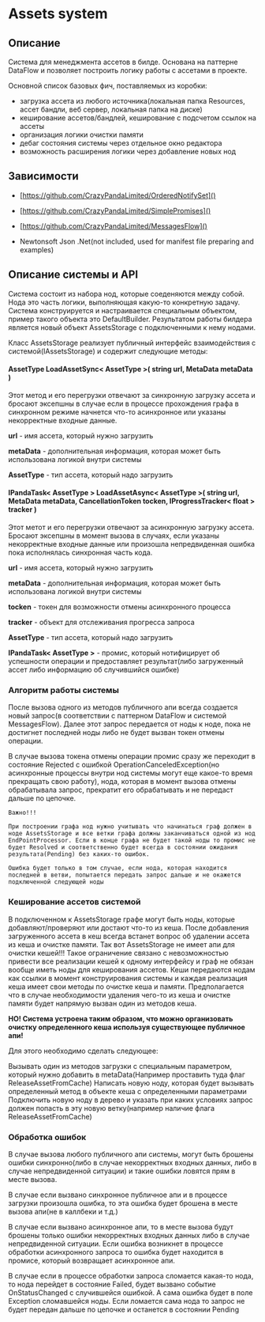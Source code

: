 # Assets system

## Описание
Система для менеджмента ассетов в билде. Основана на паттерне DataFlow и позволяет построить логику работы с ассетами в проекте.

Основной список базовых фич, поставляемых из коробки:

- загрузка ассета из любого источника(локальная папка Resources, ассет бандли, веб сервер, локальная папка на диске)
- кеширование ассетов/бандлей, кеширование с подсчетом ссылок на ассеты
- организация логики очистки памяти
- дебаг состояния системы через отдельное окно редактора
- возможность расширения логики через добавление новых нод


## Зависимости
- [https://github.com/CrazyPandaLimited/OrderedNotifySet]()
- [https://github.com/CrazyPandaLimited/SimplePromises]()
- [https://github.com/CrazyPandaLimited/MessagesFlow]()


- Newtonsoft Json .Net(not included, used for manifest file preparing and examples)

## Описание системы и API

Система состоит из набора нод, которые соеденяются между собой. Нода это часть логики, выполняющая какую-то конкретную задачу. Система конструируется и настраивается специальным объектом, пример такого объекта это DefaultBuilder. Результатом работы билдера является новый объект AssetsStorage с подключенными к нему нодами. 

Класс AssetsStorage реализует публичный интерфейс взаимодействия с системой(IAssetsStorage) и содержит следующие методы:

#### AssetType LoadAssetSync< AssetType >( string url, MetaData metaData )
Этот метод и его перегрузки отвечают за синхронную загрузку ассета и бросают эксепшны в случае если в процессе прохождения графа в синхронном режиме начнется что-то асинхронное или указаны некорректные входные данные.

**url** - имя ассета, который нужно загрузить

**metaData** - дополнительная информация, которая может быть использована логикой внутри системы

**AssetType** - тип ассета, который надо загрузить

#### IPandaTask< AssetType > LoadAssetAsync< AssetType >( string url, MetaData metaData, CancellationToken tocken, IProgressTracker< float > tracker )
Этот метот и его перегрузки отвечают за асинхронную загрузку ассета. Бросают эксепшны в момент вызова в случаях, если указаны некорректные входные данные или произошла непредвиденная ошибка пока исполнялась синхронная часть кода.

**url** - имя ассета, который нужно загрузить

**metaData** - дополнительная информация, которая может быть использована логикой внутри системы

**tocken** - токен для возможности отмены асинхронного процесса

**tracker** - объект для отслеживания прогресса запроса

**AssetType** - тип ассета, который надо загрузить

**IPandaTask< AssetType >** - промис, который нотифицирует об успешности операции и предоставляет результат(либо загруженный ассет либо информацию об случившийся ошибке)



### Алгоритм работы системы 
После вызова одного из методов публичного апи всегда создается новый запрос(в соответствии с паттерном DataFlow и системой MessagesFlow). Далее этот запрос передается от ноды к ноде, пока не достигнет последней ноды либо не будет вызван токен отмены операции.

В случае вызова токена отмены операции промис сразу же переходит в состояние Rejected с ошибкой OperationCanceledException(но асинхронные процессы внутри нод системы могут еще какое-то время прекращать свою работу), нода, которая в момент вызова отмены обрабатывала запрос, прекратит его обрабатывать и не передаст дальше по цепочке.



	Важно!!!
	
	При построении графа нод нужно учитывать что начинаться граф должен в ноде AssetsStorage и все ветки графа должны заканчиваться одной из нод EndPointProcessor. Если в конце графа не будет такой ноды то промис не будет Resolved и соответственно будет всегда в состоянии ожидания результата(Pending) без каких-то ошибок.
	
	Ошибка будет только в том случае, если нода, которая находится последней в ветви, попытается передать запрос дальше и не окажется подключенной следующей ноды

### Кеширование ассетов системой
В подключенном к AssetsStorage графе могут быть ноды, которые добавляют/проверяют или достают что-то из кеша. После добавления загруженного ассета в кеш всегда встанет вопрос об удалении ассета из кеша и очистке памяти. Так вот AssetsStorage не имеет апи для очистки кешей!!! Такое ограничение связано с невозможностью привести все реализации кешей к одному интерфейсу и граф не обязан вообще иметь ноды для кеширования ассетов. Кеши передаются нодам как ссылки в момент конструирования системы и каждая реализация кеша имеет свои методы по очистке кеша и памяти. Предполагается что в случае необходимости удаления чего-то из кеша и очистке памяти будет напрямую вызван один из методов кеша. 

**НО! Система устроена таким образом, что можно организовать очистку определенного кеша используя существующее публичное апи!**

Для этого необходимо сделать следующее:

Вызывать один из методов загрузки с специальным параметром, который нужно добавить в metaData(Например проставить туда флаг ReleaseAssetFromCache)
Написать новую ноду, которая будет вызывать определенный метод в объекте кеша с определенными параметрами
Подключить новую ноду в дерево и указать при каких условиях запрос должен попасть в эту новую ветку(например наличие флага ReleaseAssetFromCache)

### Обработка ошибок
В случае вызова любого публичного апи системы, могут быть брошены ошибки синхронно(либо в случае некорректных входных данных, либо в случае непредвиденной ситуации) и такие ошибки ловятся прям в месте вызова.

В случае если вызвано синхронное публичное апи и в процессе загрузки произошла ошибка, то эта ошибка будет брошена в месте вызова апи(не в каллбеки и т.д.)

В случае если вызвано асинхронное апи, то в месте вызова будут брошены только ошибки некорректных входных данных либо в случае непредвиденной ситуации. Если ошибка возникнет в процессе обработки асинхронного запроса то ошибка будет находится в промисе, который возвращает асинхронное апи.

В случае если в процессе обработки запроса сломается какая-то нода, то нода перейдет в состояние Failed, будет вызвано событие OnStatusChanged c случившейся ошибкой. А сама ошибка будет в поле Exception сломавшейся ноды. Если ломается сама нода то запрос не будет передан дальше по цепочке и останется в состоянии Pending



